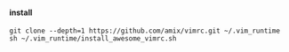 #### install 

```
git clone --depth=1 https://github.com/amix/vimrc.git ~/.vim_runtime
sh ~/.vim_runtime/install_awesome_vimrc.sh
```
